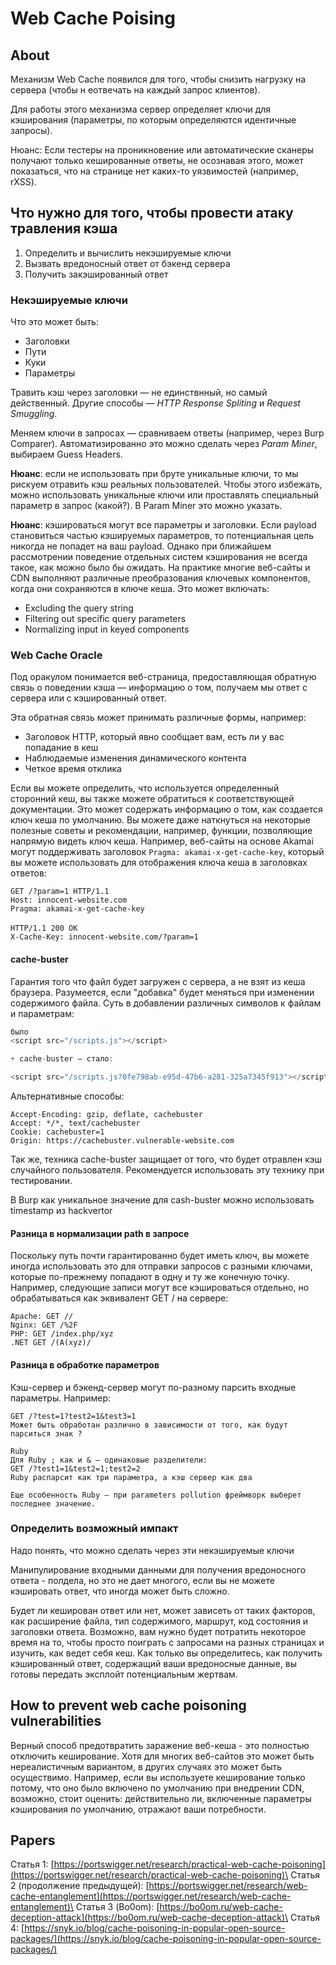 # Web Cache Poising

## About

Механизм Web Cache появился для того, чтобы снизить нагрузку на сервера (чтобы н еотвечать на каждый запрос клиентов).

Для работы этого механизма сервер определяет ключи для кэширования (параметры, по которым определяются идентичные запросы).

Нюанс: Если тестеры на проникновение или автоматические сканеры получают только кешированные ответы, не осознавая этого, может показаться, что на странице нет каких-то уязвимостей (например, rXSS).

## Что нужно для того, чтобы провести атаку травления кэша

1. Определить и вычислить некэшируемые ключи
2. Вызвать вредоносный ответ от бэкенд сервера
3. Получить закэшированный ответ

### Некэшируемые ключи

Что это может быть:

* Заголовки
* Пути
* Куки
* Параметры

Травить кэш через заголовки — не единствнный, но самый действенный. Другие способы — _HTTP Response Spliting_ и _Request Smuggling_.&#x20;

Меняем ключи в запросах — сравниваем ответы (например, через Burp Comparer). Автоматизированно это можно сделать через _Param Miner_, выбираем Guess Headers.&#x20;

**Нюанс**: если не использовать при бруте уникальные ключи, то мы рискуем отравить кэш реальных пользователей.  Чтобы этого избежать, можно использовать уникальные ключи или проставлять специальный параметр в запрос (какой?). В Param Miner это можно указать.

**Нюанс**: кэшироваться могут все параметры и заголовки. Если payload становиться частью кэшируемых параметров, то потенциальная цель никогда не попадет на ваш payload. Однако при ближайшем рассмотрении поведение отдельных систем кэширования не всегда такое, как можно было бы ожидать. На практике многие веб-сайты и CDN выполняют различные преобразования ключевых компонентов, когда они сохраняются в ключе кеша. Это может включать:

* &#x20;Excluding the query string
* &#x20;Filtering out specific query parameters
* &#x20;Normalizing input in keyed components

### Web Cache Oracle

Под оракулом понимается веб-страница, предоставляющая обратную связь о поведении кэша — информацию о том, получаем мы ответ с сервера или с кэшированный ответ.&#x20;

Эта обратная связь может принимать различные формы, например:

* Заголовок HTTP, который явно сообщает вам, есть ли у вас попадание в кеш
* Наблюдаемые изменения динамического контента
* Четкое время отклика

Если вы можете определить, что используется определенный сторонний кеш, вы также можете обратиться к соответствующей документации. Это может содержать информацию о том, как создается ключ кеша по умолчанию. Вы можете даже наткнуться на некоторые полезные советы и рекомендации, например, функции, позволяющие напрямую видеть ключ кеша. Например, веб-сайты на основе Akamai могут поддерживать заголовок `Pragma: akamai-x-get-cache-key`, который вы можете использовать для отображения ключа кеша в заголовках ответов:

`GET /?param=1 HTTP/1.1`\
`Host: innocent-website.com`\
`Pragma: akamai-x-get-cache-key`\
\
`HTTP/1.1 200 OK`\
`X-Cache-Key: innocent-website.com/?param=1`

#### cache-buster

Гарантия того что файл будет загружен с сервера, а не взят из кеша браузера. Разумеется, если "добавка" будет меняться при изменении содержимого файла. Суть в добавлении различных символов к файлам и параметрам:

```javascript
было
<script src="/scripts.js"></script>

+ cache-buster — стало:

<script src="/scripts.js?0fe798ab-e95d-47b6-a281-325a7345f913"></script>
```

Альтернативные способы:

```
Accept-Encoding: gzip, deflate, cachebuster
Accept: */*, text/cachebuster
Cookie: cachebuster=1
Origin: https://cachebuster.vulnerable-website.com 
```

Так же, техника cache-buster защищает от того, что будет отравлен кэш случайного пользователя. Рекомендуется использовать эту технику при тестировании.

В Burp как уникальное значение для cash-buster можно использовать timestamp из hackvertor

#### Разница в нормализации path в запросе

Поскольку путь почти гарантированно будет иметь ключ, вы можете иногда использовать это для отправки запросов с разными ключами, которые по-прежнему попадают в одну и ту же конечную точку. Например, следующие записи могут все кэшироваться отдельно, но обрабатываться как эквивалент GET / на сервере:

```
Apache: GET //
Nginx: GET /%2F
PHP: GET /index.php/xyz
.NET GET /(A(xyz)/
```

#### Разница в обработке параметров

Кэш-сервер и бэкенд-сервер могут по-разному парсить входные параметры. Например:

```
GET /?test=1?test2=1&test3=1
Может быть обработан различно в зависимости от того, как будут парситься знак ?

Ruby
Для Ruby ; как и & — одинаковые разделители:
GET /?test1=1&test2=1;test2=2
Ruby распарсит как три параметра, а кэш сервер как два

Еще особенность Ruby — при parameters pollution фреймворк выберет последнее значение.
```

### Определить возможный импакт

Надо понять, что можно сделать через эти некэшируемые ключи

Манипулирование входными данными для получения вредоносного ответа - полдела, но это не дает многого, если вы не можете кэшировать ответ, что иногда может быть сложно.

Будет ли кеширован ответ или нет, может зависеть от таких факторов, как расширение файла, тип содержимого, маршрут, код состояния и заголовки ответа. Возможно, вам нужно будет потратить некоторое время на то, чтобы просто поиграть с запросами на разных страницах и изучить, как ведет себя кеш. Как только вы определитесь, как получить кэшированный ответ, содержащий ваши вредоносные данные, вы готовы передать эксплойт потенциальным жертвам.

## How to prevent web cache poisoning vulnerabilities

Верный способ предотвратить заражение веб-кеша - это полностью отключить кеширование. Хотя для многих веб-сайтов это может быть нереалистичным вариантом, в других случаях это может быть осуществимо. Например, если вы используете кеширование только потому, что оно было включено по умолчанию при внедрении CDN, возможно, стоит оценить: действительно ли,  включенные параметры кэширования по умолчанию, отражают ваши потребности.

## Papers

Статья 1: [https://portswigger.net/research/practical-web-cache-poisoning](https://portswigger.net/research/practical-web-cache-poisoning)\
Статья 2 (продолжение предыдущей): [https://portswigger.net/research/web-cache-entanglement](https://portswigger.net/research/web-cache-entanglement)\
Статья 3 (Bo0om): [https://bo0om.ru/web-cache-deception-attack](https://bo0om.ru/web-cache-deception-attack)\
Статья 4: [https://snyk.io/blog/cache-poisoning-in-popular-open-source-packages/](https://snyk.io/blog/cache-poisoning-in-popular-open-source-packages/)

&#x20;
